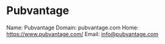
# Pubvantage

Name: Pubvantage
Domain: pubvantage.com
Home: https://www.pubvantage.com/
Email: info@pubvantage.com
